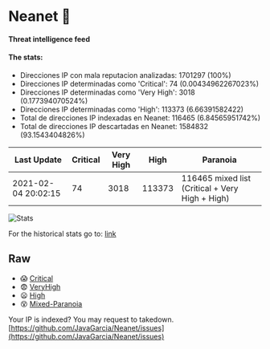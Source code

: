 # Neanet :hocho:
#### Threat intelligence feed
#### The stats:

- Direcciones IP con mala reputacion analizadas: 1701297 (100%)
- Direcciones IP determinadas como 'Critical':  74 (0.00434962267023%)
- Direcciones IP determinadas como 'Very High':  3018 (0.177394070524%)
- Direcciones IP determinadas como 'High':  113373 (6.66391582422)
- Total de direcciones IP indexadas en Neanet:  116465 (6.84565951742%)
- Total de direcciones IP descartadas en Neanet:  1584832 (93.1543404826%)

| Last Update | Critical | Very High | High | Paranoia |
| --- | --- | --- | --- | --- |
| 2021-02-04 20:02:15 | 74 | 3018 | 113373 | 116465 mixed list (Critical + Very High + High)|

![Stats](https://docs.google.com/spreadsheets/d/e/2PACX-1vSnaNMIXVabIpDJjufMlzH7poXnshF3mgd8Is1g9ytUEzVsP5my4Trn8f-xkoLLQ38xpL3HtmUexLo6/pubchart?oid=501124687&format=image)

For the historical stats go to: [link](/stats.csv)
## Raw
- :scream: [Critical](https://raw.githubusercontent.com/JavaGarcia/Neanet/master/blacklists/neanet_critical.txt)
- :fearful: [VeryHigh](https://raw.githubusercontent.com/JavaGarcia/Neanet/master/blacklists/neanet_veryHigh.txtt)
- :frowning: [High](https://raw.githubusercontent.com/JavaGarcia/Neanet/master/blacklists/neanet_high.txt)
- :dizzy_face: [Mixed-Paranoia](https://raw.githubusercontent.com/JavaGarcia/Neanet/master/blacklists/neanet_all.txt)


Your IP is indexed? You may request to takedown. [https://github.com/JavaGarcia/Neanet/issues](https://github.com/JavaGarcia/Neanet/issues)


























































































































































































































































































































































































































































































































































































































































































































































































































































































































































































































































































































































































































































































































































































































































































































































































































































































































































































































































































































































































































































































































































































































































































































































































































































































































































































































































































































































































































































































































































































































































































































































































































































































































































































































































































































































































































































































































































































































































































































































































































































































































